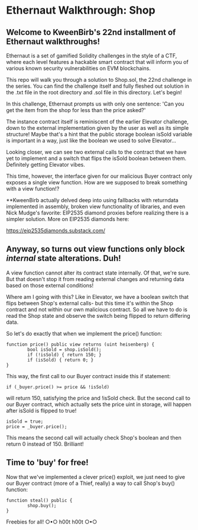 # Ethernaut Walkthrough: Shop
## Welcome to KweenBirb's 22nd installment of Ethernaut walkthroughs! 

Ethernaut is a set of gamified Solidity challenges in the style of a CTF, where each level features a hackable smart contract that will inform you of various known security vulnerabilities on EVM blockchains.

This repo will walk you through a solution to Shop.sol, the 22nd challenge in the series. You can find the challenge itself and fully fleshed out solution in the .txt file in the root directory and .sol file in this directory. Let's begin!

In this challenge, Ethernaut prompts us with only one sentence: 'Can you get the item from the shop for less than the price asked?' 

The instance contract itself is reminiscent of the earlier Elevator challenge, down to the external implementation given by the user as well as its simple structure! Maybe that's a hint that the public storage boolean isSold variable is important in a way, just like the boolean we used to solve Elevator...

Looking closer, we can see two external calls to the contract that we have yet to implement and a switch that flips the isSold boolean between them. Definitely getting Elevator vibes. 

This time, however, the interface given for our malicious Buyer contract only exposes a single view function. How are we supposed to break something with a view function!?

**KweenBirb actually delved deep into using fallbacks with returndata implemented in assembly, broken view functionality of libraries, and even Nick Mudge's favorite: EIP2535 diamond proxies before realizing there is a simpler solution. More on EIP2535 diamonds here:

https://eip2535diamonds.substack.com/

## Anyway, so turns out view functions only block _internal_ state alterations. Duh!

A view function cannot alter its contract state internally. Of that, we're sure. But that doesn't stop it from reading external changes and returning data based on those external conditions!

Where am I going with this? Like in Elevator, we have a boolean switch that flips between Shop's external calls- but this time it's within the Shop contract and not within our own malicious contract. So all we have to do is read the Shop state and observe the switch being flipped to return differing data.

So let's do exactly that when we implement the price() function:

```
function price() public view returns (uint heisenberg) {
        bool isSold = shop.isSold();
        if (!isSold) { return 150; }
        if (isSold) { return 0; }
}
```

This way, the first call to our Buyer contract inside this if statement:

```if (_buyer.price() >= price && !isSold)```

will return 150, satisfying the price and !isSold check. But the second call to our Buyer contract, which actually sets the price uint in storage, will happen after isSold is flipped to true!

```
isSold = true;
price = _buyer.price();
```

This means the second call will actually check Shop's boolean and then return 0 instead of 150. Brilliant!

## Time to 'buy' for free!

Now that we've implemented a clever price() exploit, we just need to give our Buyer contract (more of a Thief, really) a way to call Shop's buy() function:

```
function steal() public {
        shop.buy();
}
```

Freebies for all!
○•○ h00t h00t ○•○
